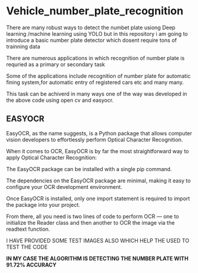 # Vehicle_number_plate_recognition

There are many robust ways to detect the numbet plate usiong Deep learning /machine learning using YOLO but in this repository 
i am going to introduce a basic number plate detector which dosent require tons of trainning data 

There are numerous applications in which recognition of number plate is requried as a primary or secondary task

Some of the applications include recognition of number plate for automatic fining system,for automatic entry of registered cars etc and many many.

This task can be achiverd in  many ways one of the way was developed in the above code using open cv and easyocr.

## EASYOCR

EasyOCR, as the name suggests, is a Python package that allows computer vision developers to effortlessly perform Optical Character Recognition.

When it comes to OCR, EasyOCR is by far the most straightforward way to apply Optical Character Recognition:

The EasyOCR package can be installed with a single pip command.

The dependencies on the EasyOCR package are minimal, making it easy to configure your OCR development environment.

Once EasyOCR is installed, only one import statement is required to import the package into your project.

From there, all you need is two lines of code to perform OCR — one to initialize the Reader class and then another to OCR the image via the readtext function.



I HAVE PROVIDED SOME TEST IMAGES ALSO WHICH HELP THE USED TO TEST THE CODE 

**IN MY CASE THE ALGORITHM IS DETECTING THE NUMBER PLATE WITH 91.72% ACCURACY**
